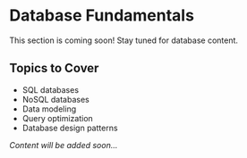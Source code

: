 # Database Fundamentals

This section is coming soon! Stay tuned for database content.

## Topics to Cover

- SQL databases
- NoSQL databases
- Data modeling
- Query optimization
- Database design patterns

*Content will be added soon...*
